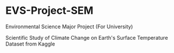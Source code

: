 # EVS-Project-SEM
Environmental Science Major Project (For University)

Scientific Study of Climate Change on Earth's Surface Temperature
<br>
Dataset from Kaggle
